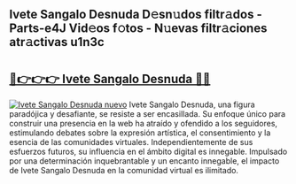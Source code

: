 ## Ivete Sangalo Desnuda D𝚎sn𝚞dos filtr𝚊dos - Parts-e4J Vid𝚎os f𝚘tos - N𝚞evas filtr𝚊ciones atr𝚊ctivas u1n3c

# <h2><a href="http://mb0lug.tromn.icu/?c=Ivete+Sangalo+Desnuda">🔗👉👉👉 Ivete Sangalo Desnuda 🔗🔗</a></h2>

[![Ivete Sangalo Desnuda nuevo](https://i.imgur.com/pEAQMta.gif)](http://mb0lug.tromn.icu/?c=Ivete+Sangalo+Desnuda)
Ivete Sangalo Desnuda, una figura paradójica y desafiante, se resiste a ser encasillada. Su enfoque único para construir una presencia en la web ha atraído y ofendido a los seguidores, estimulando debates sobre la expresión artística, el consentimiento y la esencia de las comunidades virtuales. Independientemente de sus esfuerzos futuros, su influencia en el ámbito digital es innegable. Impulsado por una determinación inquebrantable y un encanto innegable, el impacto de Ivete Sangalo Desnuda en la comunidad virtual es ilimitado.
